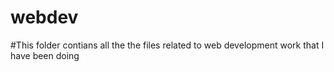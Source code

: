 # webdev
#This folder contians all the the files related to web development work that I have been doing 
